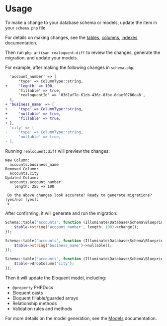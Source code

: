 # Usage

To make a change to your database schema or models, update the item in your `schema.php` file.

For details on making changes, see the [tables](schema-management/tables.md), [columns](schema-management/columns.md),
[indexes](schema-management/indexes.md) documentation.

Then run `php artisan realoquent:diff` to review the changes, generate the migration, and update your models.

For example, after making the following changes in `schema.php`:

```diff
  'account_number' => [
      'type' => ColumnType::string,
+     'legnth' => 100,
      'fillable' => true,
      'realoquentId' => '03d1af7e-61cb-436c-8fbe-8daef0786ea8',
  ],
+ 'business_name' => [
+     'type' => ColumnType::string,
+     'nullable' => true,
+     'fillable' => true,
+ ],
- 'city' => [
-     'type' => ColumnType::string,
-     'nullable' => true,
- ],
```

Running `realoquent:diff` will preview the changes:

```
New Column: 
  accounts.business_name
Removed Column: 
  accounts.city
Updated Column: 
  accounts.account_number: 
    length: 255 => 100
    
 Do the above changes look accurate? Ready to generate migrations? (yes/no) [yes]:
 > 
```

After confirming, it will generate and run the migration:

```php
Schema::table('accounts', function (Illuminate\Database\Schema\Blueprint $table) {
    $table->string('account_number', length: 100)->change();
});

Schema::table('accounts', function (Illuminate\Database\Schema\Blueprint $table) {
    $table->string('business_name')->nullable();
});

Schema::table('accounts', function (Illuminate\Database\Schema\Blueprint $table) {
    $table->dropColumn('city');
});
```

Then it will update the Eloquent model, including:
* `@property` PHPDocs
* Eloquent casts
* Eloquent fillable/guarded arrays
* Relationship methods
* Validation rules and methods

For more details on the model generation, see the [Models](eloquent/models.md) documentation.
